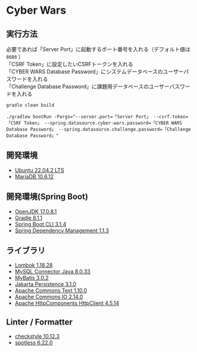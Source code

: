 # Cyber Wars

## 実行方法
必要であれば「Server Port」に起動するポート番号を入れる（デフォルト値は `8080` ）<br>
「CSRF Token」に設定したいCSRFトークンを入れる<br>
「CYBER WARS Database Password」にシステムデータベースのユーザーパスワードを入れる<br>
「Challenge Database Password」に課題用データベースのユーザーパスワードを入れる
```console
gradle clean build
```
```console
./gradlew bootRun -Pargs="--server.port=「Server Port」 --csrf.token=「CSRF Token」 --spring.datasource.cyber-wars.password=「CYBER WARS Database Password」 --spring.datasource.challenge.password=「Challenge Database Password」"
```

## 開発環境
- [Ubuntu 22.04.2 LTS](https://jp.ubuntu.com/)
- [MariaDB 10.6.12](https://mariadb.org/)

## 開発環境(Spring Boot)
- [OpenJDK 17.0.8.1](https://openjdk.org/)
- [Gradle 8.1.1](https://gradle.org/)
- [Spring Boot CLI 3.1.4](https://spring.io/projects/spring-boot)
- [Spring Dependency Management 1.1.3](https://docs.spring.io/dependency-management-plugin/docs/current/reference/html/)

## ライブラリ
- [Lombok 1.18.28](https://projectlombok.org/)
- [MySQL Connector Java 8.0.33](https://www.mysql.com/jp/products/connector/)
- [MyBatis 3.0.2](https://blog.mybatis.org/)
- [Jakarta Persistence 3.1.0](https://jakarta.ee/specifications/persistence/)
- [Apache Commons Text 1.10.0](https://commons.apache.org/proper/commons-text/)
- [Apache Commons IO 2.14.0](https://commons.apache.org/proper/commons-io/)
- [Apache HttpComponents HttpClient 4.5.14](https://hc.apache.org/httpcomponents-client-4.5.x/)

## Linter / Formatter
- [checkstyle 10.12.3](https://checkstyle.sourceforge.io/)
- [spotless 6.22.0](https://plugins.gradle.org/plugin/com.diffplug.gradle.spotless)
